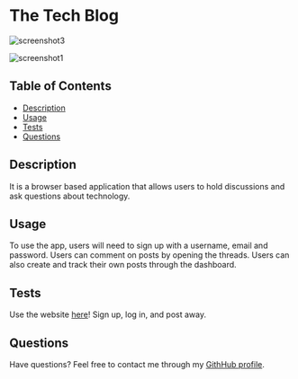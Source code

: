 # The Tech Blog

![screenshot3](https://user-images.githubusercontent.com/80650523/128614920-50f5da68-746d-468a-8584-4d4b7dd21cc8.PNG)

![screenshot1](https://user-images.githubusercontent.com/80650523/128614922-18b1c7e2-7696-41ec-aecb-98dd7b9aafae.PNG)

## Table of Contents
* [Description](#description)
* [Usage](#usage)
* [Tests](#tests)
* [Questions](#questions)


## Description
It is a browser based application that allows users to hold discussions and ask questions about technology.

## Usage
To use the app, users will need to sign up with a username, email and password. Users can comment on posts by opening the threads. Users can also create and track their own posts through the dashboard.

## Tests
Use the website [here](https://tech-blog-dk.herokuapp.com)! Sign up, log in, and post away.

## Questions
Have questions? Feel free to contact me through my [GithHub profile](https://github.com/buneroskoviche).
